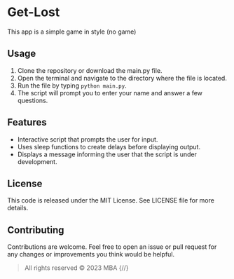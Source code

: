 # Get-Lost
This app is a simple game in style (no game)


## Usage

1. Clone the repository or download the main.py file.
2. Open the terminal and navigate to the directory where the file is located.
3. Run the file by typing `python main.py`.
4. The script will prompt you to enter your name and answer a few questions.

## Features

- Interactive script that prompts the user for input.
- Uses sleep functions to create delays before displaying output.
- Displays a message informing the user that the script is under development.

## License

This code is released under the MIT License. See LICENSE file for more details.

## Contributing

Contributions are welcome. Feel free to open an issue or pull request for any changes or improvements you think would be helpful.

> All rights reserved © 2023 MBA {//} 

